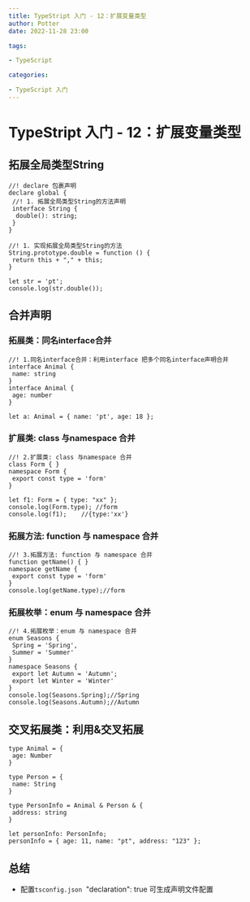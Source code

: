 ```yaml
---
title: TypeStript 入门 - 12：扩展变量类型
author: Potter
date: 2022-11-28 23:00

tags:

- TypeScript

categories:

- TypeScript 入门
---
```


# TypeStript 入门 - 12：扩展变量类型


## 拓展全局类型String

```tsx
//! declare 包裹声明
declare global {
 //! 1. 拓展全局类型String的方法声明
 interface String {
  double(): string;
 }
}

//! 1. 实现拓展全局类型String的方法
String.prototype.double = function () {
 return this + "," + this;
}

let str = 'pt';
console.log(str.double());
```

## 合并声明

### 拓展类：同名interface合并

```tsx
//! 1.同名interface合并：利用interface 把多个同名interface声明合并
interface Animal {
 name: string
}
interface Animal {
 age: number
}

let a: Animal = { name: 'pt', age: 18 };
```

### 扩展类: class 与namespace 合并

```tsx
//! 2.扩展类: class 与namespace 合并
class Form { }
namespace Form {
 export const type = 'form'
}

let f1: Form = { type: "xx" };
console.log(Form.type); //form
console.log(f1);    //{type:'xx'}
```

### 拓展方法: function 与 namespace 合并

```tsx
//! 3.拓展方法: function 与 namespace 合并
function getName() { }
namespace getName {
 export const type = 'form'
}
console.log(getName.type);//form
```

### 拓展枚举：enum 与 namespace 合并

```tsx
//! 4.拓展枚举：enum 与 namespace 合并
enum Seasons {
 Spring = 'Spring',
 Summer = 'Summer'
}
namespace Seasons {
 export let Autumn = 'Autumn';
 export let Winter = 'Winter'
}
console.log(Seasons.Spring);//Spring
console.log(Seasons.Autumn);//Autumn
```

## 交叉拓展类：利用&交叉拓展

```tsx
type Animal = {
 age: Number
}

type Person = {
 name: String
}

type PersonInfo = Animal & Person & {
 address: string
}

let personInfo: PersonInfo;
personInfo = { age: 11, name: "pt", address: "123" };
```

## 总结

- 配置`tsconfig.json`  "declaration": true 可生成声明文件配置
